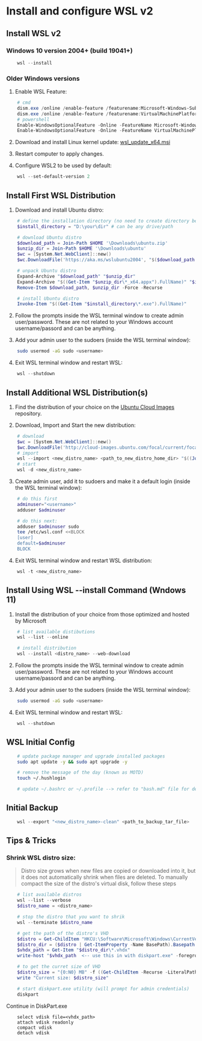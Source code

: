 # Install and configure WSL v2


## Install WSL v2

### Windows 10 version 2004+ (build 19041+)

```powershell
    wsl --install
```

### Older Windows versions
1. Enable WSL Feature:

```powershell
    # cmd
    dism.exe /online /enable-feature /featurename:Microsoft-Windows-Subsystem-Linux /all /norestart
    dism.exe /online /enable-feature /featurename:VirtualMachinePlatform /all /norestart
    # powershell
    Enable-WindowsOptionalFeature -Online -FeatureName Microsoft-Windows-Subsystem-Linux
    Enable-WindowsOptionalFeature -Online -FeatureName VirtualMachinePlatform
```

2. Download and install Linux kernel update: [wsl_update_x64.msi](https://wslstorestorage.blob.core.windows.net/wslblob/wsl_update_x64.msi)

3. Restart computer to apply changes.

4. Configure WSL2 to be used by default:

```powershell
    wsl --set-default-version 2
```

## Install First WSL Distribution

1. Download and install Ubuntu distro:

```powershell
    # define the installation directory (no need to create directory beforehand)
    $install_directory = "D:\your\dir" # can be any drive/path

    # download Ubuntu distro
    $download_path = Join-Path $HOME '\Downloads\ubuntu.zip'
    $unzip_dir = Join-Path $HOME '\Downloads\ubuntu'
    $wc = [System.Net.WebClient]::new()
    $wc.DownloadFile('https://aka.ms/wslubuntu2004', "$($download_path.Replace('\','\\'))")

    # unpack Ubuntu distro
    Expand-Archive "$download_path" "$unzip_dir"
    Expand-Archive "$((Get-Item "$unzip_dir\*_x64.appx").FullName)" "$install_directory"
    Remove-Item $download_path, $unzip_dir -Force -Recurse

    # install Ubuntu distro
    Invoke-Item "$((Get-Item "$install_directory\*.exe").FullName)"
```

2. Follow the prompts inside the WSL terminal window to create admin user/password. These are not related to your Windows account username/passord and can be anything.

3. Add your admin user to the sudoers (inside the WSL terminal window):

```bash
    sudo usermod -aG sudo <username>
```

4. Exit WSL terminal window and restart WSL:

```powershell
    wsl --shutdown
```

## Install Additional WSL Distribution(s)

1. Find the distribution of your choice on the [Ubuntu Cloud Images](http://cloud-images.ubuntu.com/) repository.

2. Download, Import and Start the new distribution:

```powershell
    # download
    $wc = [System.Net.WebClient]::new()
    $wc.DownloadFile('http://cloud-images.ubuntu.com/focal/current/focal-server-cloudimg-amd64-wsl.rootfs.tar.gz', "$((Join-Path $HOME '\Downloads\ub2004lts.tar.gz').Replace('\','\\'))")
    # import
    wsl --import <new_distro_name> <path_to_new_distro_home_dir> "$((Join-Path $HOME '\Downloads\ub2004lts.tar.gz').Replace('\','\\'))"
    # start
    wsl -d <new_distro_name>
```

3. Create admin user, add it to sudoers and make it a default login (inside the WSL terminal window):

```bash
    # do this first
    adminuser="<username>"
    adduser $adminuser

    # do this next:
    adduser $adminuser sudo
    tee /etc/wsl.conf <<BLOCK
    [user]
    default=$adminuser
    BLOCK
```

4. Exit WSL terminal window and restart WSL distribution:

```powershell
    wsl -t <new_distro_name>
```

## Install Using WSL --install Command (Wndows 11)

1. Install the distribution of your choice from those optimized and hosted by Microsoft

```powershell
    # list available distibutions
    wsl --list --online

    # install distribution
    wsl --install <distro_name> --web-download
```

2. Follow the prompts inside the WSL terminal window to create admin user/password. These are not related to your Windows account username/passord and can be anything.

3. Add your admin user to the sudoers (inside the WSL terminal window):

```bash
    sudo usermod -aG sudo <username>
```

4. Exit WSL terminal window and restart WSL:

```powershell
    wsl --shutdown
```


## WSL Initial Config

```bash
    # update package manager and upgrade installed packages
    sudo apt update -y && sudo apt upgrade -y

    # remove the message of the day (known as MOTD)
    touch ~/.hushlogin

    # update ~/.bashrc or ~/.profile --> refer to "bash.md" file for details
```

## Initial Backup

```powershell
    wsl --export "<new_distro_name>-clean" <path_to_backup_tar_file>
```

## Tips & Tricks

### Shrink WSL distro size:
> Distro size grows when new files are copied or downloaded into it,
> but it does not automatically shrink when files are deleted.
> To manually compact the size of the distro's virtual disk, follow these steps

```powershell
    # list available distros
    wsl --list --verbose
    $distro_name = <distro_name>

    # stop the distro that you want to shrik
    wsl --terminate $distro_name

    # get the path of the distro's VHD
    $distro = Get-ChildItem "HKCU:\Software\Microsoft\Windows\CurrentVersion\Lxss" -Recurse | ? { try { ($_ | Get-ItemProperty -Name DistributionName).DistributionName -eq "$distro_name" } catch {} }
    $distro_dir = ($distro | Get-ItemProperty -Name BasePath).Basepath -replace '^\W+',''
    $vhdx_path = Get-Item "$distro_dir\*.vhdx"
    write-host "$vhdx_path  <-- use this in with diskpart.exe" -foregroundcolor green

    # to get the curret size of VHD
    $distro_size = "{0:N0} MB" -f ((Get-ChildItem -Recurse -LiteralPath "$distro_dir" | Measure-Object -Property Length -sum).sum / 1Mb)
    write "Current size: $distro_size"

    # start diskpart.exe utility (will prompt for admin credentials)
    diskpart
```
Continue in DiskPart.exe
```batch
    select vdisk file=<vhdx_path>
    attach vdisk readonly
    compact vdisk
    detach vdisk
```

